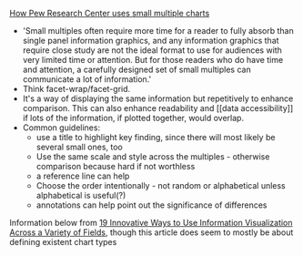 [How Pew Research Center uses small multiple charts](https://medium.com/pew-research-center-decoded/how-pew-research-center-uses-small-multiple-charts-2531bfc06419) 
- 'Small multiples often require more time for a reader to fully absorb than single panel information graphics, and any information graphics that require close study are not the ideal format to use for audiences with very limited time or attention. But for those readers who do have time and attention, a carefully designed set of small multiples can communicate a lot of information.'
- Think facet-wrap/facet-grid.
- It's a way of displaying the same information but repetitively to enhance comparison. This can also enhance readability and [[data accessibility]] if lots of the information, if plotted together, would overlap. 
- Common guidelines: 
	- use a title to highlight key finding, since there will most likely be several small ones, too
	- Use the same scale and style across the multiples - otherwise comparison because hard if not worthless
	- a reference line can help
	- Choose the order intentionally - not random or alphabetical unless alphabetical is useful(?)
	- annotations can help point out the significance of differences

Information below from [19 Innovative Ways to Use Information Visualization Across a Variety of Fields](https://towardsdatascience.com/19-innovative-ways-to-use-information-visualization-across-a-variety-of-fields-edba0613136d), though this article does seem to mostly be about defining existent chart types

